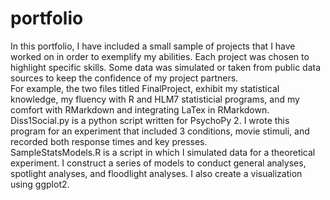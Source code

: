 # portfolio
In this portfolio, I have included a small sample of projects that I have worked on in order to exemplify my abilities. Each project was chosen to highlight specific skills. Some data was simulated or taken from public data sources to keep the confidence of my project partners.    
For example, the two files titled FinalProject, exhibit my statistical knowledge, my fluency with R and HLM7 statisticial programs, and my comfort with RMarkdown and integrating LaTex in RMarkdown.  
Diss1Social.py is a python script written for PsychoPy 2. I wrote this program for an experiment that included 3 conditions, movie stimuli, and recorded both response times and key presses.  
SampleStatsModels.R is a script in which I simulated data for a theoretical experiment. I construct a series of models to conduct general analyses, spotlight analyses, and floodlight analyses. I also create a visualization using ggplot2.
